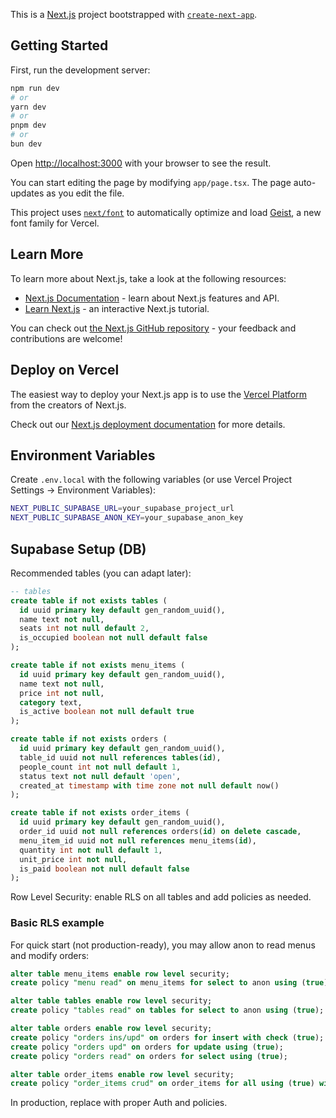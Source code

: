 This is a [Next.js](https://nextjs.org) project bootstrapped with [`create-next-app`](https://nextjs.org/docs/app/api-reference/cli/create-next-app).

## Getting Started

First, run the development server:

```bash
npm run dev
# or
yarn dev
# or
pnpm dev
# or
bun dev
```

Open [http://localhost:3000](http://localhost:3000) with your browser to see the result.

You can start editing the page by modifying `app/page.tsx`. The page auto-updates as you edit the file.

This project uses [`next/font`](https://nextjs.org/docs/app/building-your-application/optimizing/fonts) to automatically optimize and load [Geist](https://vercel.com/font), a new font family for Vercel.

## Learn More

To learn more about Next.js, take a look at the following resources:

- [Next.js Documentation](https://nextjs.org/docs) - learn about Next.js features and API.
- [Learn Next.js](https://nextjs.org/learn) - an interactive Next.js tutorial.

You can check out [the Next.js GitHub repository](https://github.com/vercel/next.js) - your feedback and contributions are welcome!

## Deploy on Vercel

The easiest way to deploy your Next.js app is to use the [Vercel Platform](https://vercel.com/new?utm_medium=default-template&filter=next.js&utm_source=create-next-app&utm_campaign=create-next-app-readme) from the creators of Next.js.

Check out our [Next.js deployment documentation](https://nextjs.org/docs/app/building-your-application/deploying) for more details.

## Environment Variables

Create `.env.local` with the following variables (or use Vercel Project Settings → Environment Variables):

```bash
NEXT_PUBLIC_SUPABASE_URL=your_supabase_project_url
NEXT_PUBLIC_SUPABASE_ANON_KEY=your_supabase_anon_key
```

## Supabase Setup (DB)

Recommended tables (you can adapt later):

```sql
-- tables
create table if not exists tables (
  id uuid primary key default gen_random_uuid(),
  name text not null,
  seats int not null default 2,
  is_occupied boolean not null default false
);

create table if not exists menu_items (
  id uuid primary key default gen_random_uuid(),
  name text not null,
  price int not null,
  category text,
  is_active boolean not null default true
);

create table if not exists orders (
  id uuid primary key default gen_random_uuid(),
  table_id uuid not null references tables(id),
  people_count int not null default 1,
  status text not null default 'open',
  created_at timestamp with time zone not null default now()
);

create table if not exists order_items (
  id uuid primary key default gen_random_uuid(),
  order_id uuid not null references orders(id) on delete cascade,
  menu_item_id uuid not null references menu_items(id),
  quantity int not null default 1,
  unit_price int not null,
  is_paid boolean not null default false
);
```

Row Level Security: enable RLS on all tables and add policies as needed.

### Basic RLS example

For quick start (not production-ready), you may allow anon to read menus and modify orders:

```sql
alter table menu_items enable row level security;
create policy "menu read" on menu_items for select to anon using (true);

alter table tables enable row level security;
create policy "tables read" on tables for select to anon using (true);

alter table orders enable row level security;
create policy "orders ins/upd" on orders for insert with check (true);
create policy "orders upd" on orders for update using (true);
create policy "orders read" on orders for select using (true);

alter table order_items enable row level security;
create policy "order_items crud" on order_items for all using (true) with check (true);
```

In production, replace with proper Auth and policies.

